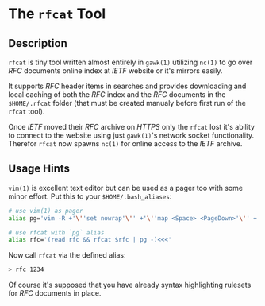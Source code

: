 The `rfcat` Tool
================

Description
-----------

`rfcat` is tiny tool written almost entirely in `gawk(1)` utilizing
`nc(1)` to go over *RFC* documents online index at *IETF* website or
it's mirrors easily.

It supports *RFC* header items in searches and provides downloading
and local caching of both the *RFC* index and the *RFC* documents
in the `$HOME/.rfcat` folder (that must be created manualy before
first run of the `rfcat` tool).

Once *IETF* moved their *RFC* archive on *HTTPS* only the `rfcat`
lost it's ability to connect to the website using just `gawk(1)`'s
network socket functionality.  Therefor `rfcat` now spawns `nc(1)`
for online access to the *IETF* archive.

Usage Hints
-----------

`vim(1)` is excellent text editor but can be used as a pager too
with some minor effort.  Put this to your `$HOME/.bash_aliases`:

```sh
# use vim(1) as pager
alias pg='vim -R +'\''set nowrap'\'' +'\''map <Space> <PageDown>'\'' +'\''map q :quit<CR>'\'''

# use rfcat with `pg` alias
alias rfc='(read rfc && rfcat $rfc | pg -)<<<'
```

Now call `rfcat` via the defined alias:

```sh
> rfc 1234
```

Of course it's supposed that you have already syntax highlighting
rulesets for *RFC* documents in place.
